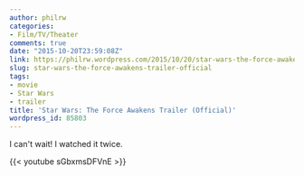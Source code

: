 ```yaml
---
author: philrw
categories:
- Film/TV/Theater
comments: true
date: "2015-10-20T23:59:08Z"
link: https://philrw.wordpress.com/2015/10/20/star-wars-the-force-awakens-trailer-official/
slug: star-wars-the-force-awakens-trailer-official
tags:
- movie
- Star Wars
- trailer
title: 'Star Wars: The Force Awakens Trailer (Official)'
wordpress_id: 85803
---
```


I can't wait! I watched it twice.

{{< youtube sGbxmsDFVnE >}}
